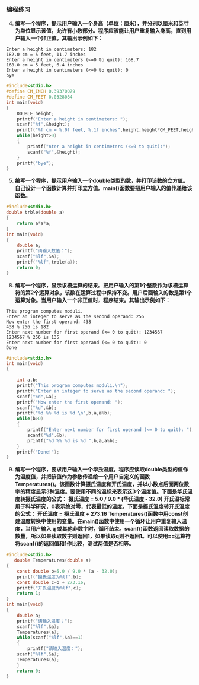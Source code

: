 ### 编程练习
4. **编写一个程序，提示用户输入一个身高（单位：厘米），并分别以厘米和英寸为单位显示该值，允许有小数部分。程序应该能让用户重复输入身高，直到用户输入一个非正值。其输出示例如下：**
```
Enter a height in centimeters: 182
182.0 cm = 5 feet, 11.7 inches
Enter a height in centimeters (<=0 to quit): 168.7
168.0 cm = 5 feet, 6.4 inches
Enter a height in centimeters (<=0 to quit): 0
bye
```
```c
#include<stdio.h>
#define CM_INCH 0.39370079
#define CM_FEET 0.0328084
int main(void)
{
    DOUBLE height;
    printf("Enter a height in centimeters: ");
    scanf("%f",&height);
    printf("%f cm = %.0f feet, %.1f inches",height,height*CM_FEET,height*CM_INCH);
    while(height>0)
    {
        printf("nter a height in centimeters (<=0 to quit):");
        scanf("%f",&height);
    }
    printf("bye");
}
```
5. **编写一个程序，提示用户输入一个double类型的数，并打印该数的立方值。自己设计一个函数计算并打印立方值。main()函数要把用户输入的值传递给该函数。**
```c
#include<stdio.h>
double trble(double a)
{
    return a*a*a;
}
int main(void)
{
    double a;
    printf("请输入数值：");
    scanf("%lf",&a);
    printf("%lf",trble(a));
    return 0;
}
```
8. **编写一个程序，显示求模运算的结果。把用户输入的第1个整数作为求模运算符的第2个运算对象，该数在运算过程中保持不变。用户后面输入的数是第1个运算对象。当用户输入一个非正值时，程序结束。其输出示例如下：**
```
This program computes moduli.
Enter an integer to serve as the second operand: 256
Now enter the first operand: 438
438 % 256 is 182
Enter next number for first operand (<= 0 to quit): 1234567
1234567 % 256 is 135
Enter next number for first operand (<= 0 to quit): 0
Done
```
```c
#include<stdio.h>
int main(void)
{
    
    int a,b;
    printf("This program computes moduli.\n");
    printf("Enter an integer to serve as the second operand: ");
    scanf("%d",&a);
    printf("Now enter the first operand: ");
    scanf("%d",&b);
    printf("%d %% %d is %d \n",b,a,a%b);
    while(b>0)
    {
        printf("Enter next number for first operand (<= 0 to quit): ");
        scanf("%d",&b);
        printf("%d %% %d is %d ",b,a,a%b);
    }
    printf("Done!");
}
```
9. **编写一个程序，要求用户输入一个华氏温度。程序应读取double类型的值作为温度值，并把该值作为参数传递给一个用户自定义的函数Temperatures()。该函数计算摄氏温度和开氏温度，并以小数点后面两位数字的精度显示3种温度。要使用不同的温标来表示这3个温度值。下面是华氏温度转摄氏温度的公式：**
**摄氏温度 = 5.0 / 9.0 * (华氏温度 - 32.0)**
**开氏温标常用于科学研究，0表示绝对零，代表最低的温度。下面是摄氏温度转开氏温度的公式：**
**开氏温度 = 摄氏温度 + 273.16**
**Temperatures()函数中用const创建温度转换中使用的变量。在main()函数中使用一个循环让用户重复输入温度，当用户输入 q 或其他非数字时，循环结束。scanf()函数返回读取数据的数量，所以如果读取数字则返回1，如果读取q则不返回1。可以使用==运算符将scanf()的返回值和1作比较，测试两值是否相等。**
```c
#include<stdio.h>
   double Temperatures(double a)
{
    const double b=5.0 / 9.0 * (a - 32.0);
    printf("摄氏温度为%lf",b);
    const double c=b + 273.16;
    printf("开氏温度为%lf",c);
    return 1;
}
int main(void)
{
    double a;
    printf("请输入温度：");
    scanf("%lf",&a);
    Temperatures(a);
    while(scanf("%lf",&a)==1)
    {
        printf("请输入温度：");
    scanf("%lf",&a);
    Temperatures(a);
    }
    return 0;
}
```